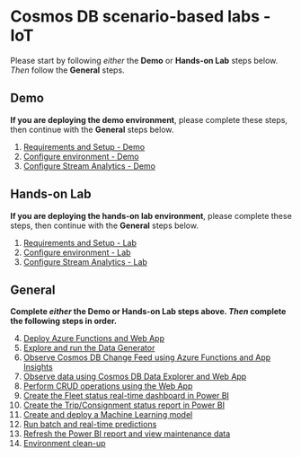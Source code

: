 # Cosmos DB scenario-based labs - IoT

Please start by following _either_ the **Demo** or **Hands-on Lab** steps below. _Then_ follow the **General** steps.

## Demo

**If you are deploying the demo environment**, please complete these steps, then continue with the **General** steps below.

1. [Requirements and Setup - Demo](./01.setup-demo.md)
2. [Configure environment - Demo](./02.configure-environment-demo.md)
3. [Configure Stream Analytics - Demo](./03.configure-stream-analytics-demo.md)

## Hands-on Lab

**If you are deploying the hands-on lab environment**, please complete these steps, then continue with the **General** steps below.

1. [Requirements and Setup - Lab](./01.setup-lab.md)
2. [Configure environment - Lab](./02.configure-environment-lab.md)
3. [Configure Stream Analytics - Lab](./03.configure-stream-analytics-lab.md)

## General

**Complete _either_ the Demo or Hands-on Lab steps above. _Then_ complete the following steps in order.**

4. [Deploy Azure Functions and Web App](./04.deploy-functions-and-webapp.md)
5. [Explore and run the Data Generator](./05.data-generator.md)
6. [Observe Cosmos DB Change Feed using Azure Functions and App Insights](./06.change-feed.md)
7. [Observe data using Cosmos DB Data Explorer and Web App](./07.observe-data.md)
8. [Perform CRUD operations using the Web App](./08.web-app.md)
9. [Create the Fleet status real-time dashboard in Power BI](./09.rt-dashboard.md)
10. [Create the Trip/Consignment status report in Power BI](./10.report.md)
11. [Create and deploy a Machine Learning model](./11.ml-model.md)
12. [Run batch and real-time predictions](./12.predict.md)
13. [Refresh the Power BI report and view maintenance data](./13.report-maintenance.md)
14. [Environment clean-up](./14.cleanup.md)
